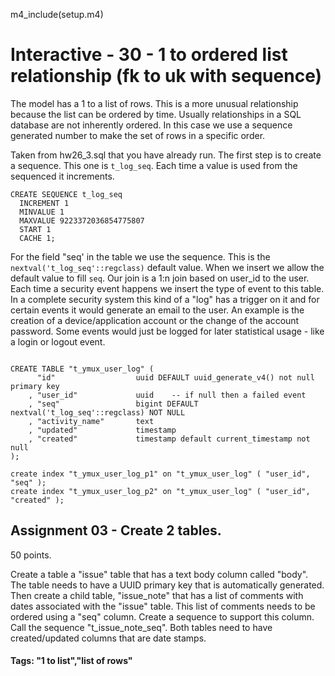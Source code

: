 
m4_include(setup.m4)

# Interactive - 30 - 1 to ordered list relationship		(fk to uk with sequence)


The model has a 1 to a list of rows.  This is a more unusual relationship
because the list can be ordered by time.  Usually relationships in a SQL
database are not inherently ordered.  In  this case we use a sequence 
generated number to make the set of rows in a specific order.


Taken from hw26_3.sql that you have already run.
The first step is to create a sequence.   This one is `t_log_seq`.
Each time a value is used from the sequenced it increments.


```
CREATE SEQUENCE t_log_seq
  INCREMENT 1
  MINVALUE 1
  MAXVALUE 9223372036854775807
  START 1
  CACHE 1;

```

For the field "seq' in the table we use the sequence.  This is
the `nextval('t_log_seq'::regclass)` default value.  When we insert
we allow the default value to fill `seq`.   Our join is a 1:n join
based on user_id to the user.  Each time a security event happens
we insert the type of event to this table.   In a complete
security system this kind of a "log" has a trigger on it and
for certain events it would generate an email to the user.  An
example is the creation of a device/application account or the
change of the account password.   Some events would just be logged
for later statistical usage - like a login or logout event.

```

CREATE TABLE "t_ymux_user_log" (
	  "id"					uuid DEFAULT uuid_generate_v4() not null primary key
	, "user_id"				uuid 	-- if null then a failed event
	, "seq"	 				bigint DEFAULT nextval('t_log_seq'::regclass) NOT NULL 
	, "activity_name"		text
	, "updated" 			timestamp
	, "created" 			timestamp default current_timestamp not null
);

create index "t_ymux_user_log_p1" on "t_ymux_user_log" ( "user_id", "seq" );
create index "t_ymux_user_log_p2" on "t_ymux_user_log" ( "user_id", "created" );
```

## Assignment 03 - Create 2 tables.   

50 points.

Create a table a "issue" table that has a text body column called "body".
The table needs to have a UUID primary key that is automatically generated.
Then create a child table, "issue_note" that has a list of comments with dates associated
with the "issue" table.   This list of comments needs to be ordered using
a "seq" column.   Create a sequence to support this column.  Call the sequence "t_issue_note_seq".
Both tables need to have created/updated columns that are date stamps.




#### Tags: "1 to list","list of rows"

